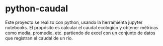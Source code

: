 # python-caudal
Este proyecto se realizo con python, usando la herramienta jupyter
notebooks. El propósito es calcular el caudal ecologico y obtener métricas como media, promedio, etc.
partiendo de excel con un conjunto de datos que registran el caudal de un río.